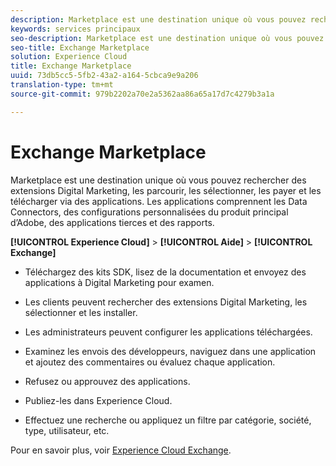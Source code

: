 ```yaml
---
description: Marketplace est une destination unique où vous pouvez rechercher des extensions Digital Marketing, les parcourir, les sélectionner, les payer et les télécharger via des applications. Les applications comprennent les Data Connectors, des configurations personnalisées du produit principal d’Adobe, des applications tierces et des rapports.
keywords: services principaux
seo-description: Marketplace est une destination unique où vous pouvez rechercher des extensions Digital Marketing, les parcourir, les sélectionner, les payer et les télécharger via des applications. Les applications comprennent les Data Connectors, des configurations personnalisées du produit principal d’Adobe, des applications tierces et des rapports.
seo-title: Exchange Marketplace
solution: Experience Cloud
title: Exchange Marketplace
uuid: 73db5cc5-5fb2-43a2-a164-5cbca9e9a206
translation-type: tm+mt
source-git-commit: 979b2202a70e2a5362aa86a65a17d7c4279b3a1a

---
```



# Exchange Marketplace

Marketplace est une destination unique où vous pouvez rechercher des extensions Digital Marketing, les parcourir, les sélectionner, les payer et les télécharger via des applications. Les applications comprennent les Data Connectors, des configurations personnalisées du produit principal d’Adobe, des applications tierces et des rapports.

**[!UICONTROL Experience Cloud]** &gt; **[!UICONTROL Aide]** &gt; **[!UICONTROL Exchange]**

<!-- <p>https://wiki.corp.adobe.com/display/marketingcloud/Marketing+Cloud+Exchange </p> 
<p>https://wiki.corp.adobe.com/display/marketingcloud/Marketplace+Implementation#MarketplaceImplementation-Anonymousvsauthenticatedexperience </p> -->

* Téléchargez des kits SDK, lisez de la documentation et envoyez des applications à Digital Marketing pour examen.

* Les clients peuvent rechercher des extensions Digital Marketing, les sélectionner et les installer.

* Les administrateurs peuvent configurer les applications téléchargées.

* Examinez les envois des développeurs, naviguez dans une application et ajoutez des commentaires ou évaluez chaque application.

* Refusez ou approuvez des applications.

* Publiez-les dans Experience Cloud.

* Effectuez une recherche ou appliquez un filtre par catégorie, société, type, utilisateur, etc.

Pour en savoir plus, voir [Experience Cloud Exchange](https://marketing.adobe.com/exchange).
